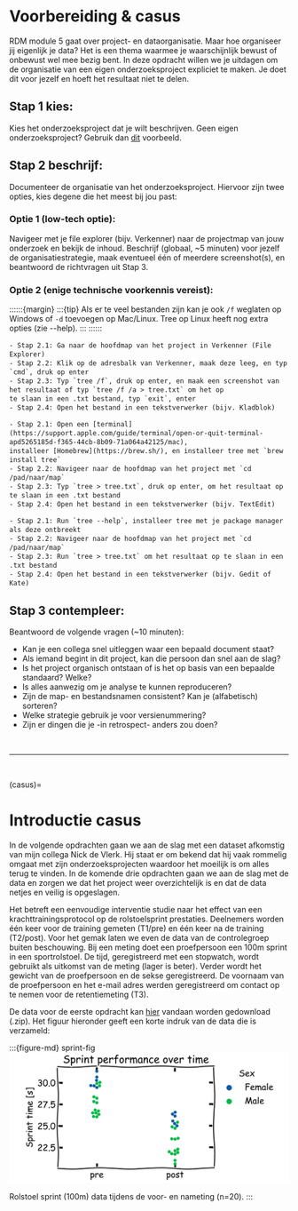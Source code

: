 # Voorbereiding & casus
RDM module 5 gaat over project- en dataorganisatie. Maar hoe organiseer jij eigenlijk je data? Het is een thema waarmee 
je waarschijnlijk bewust of onbewust wel mee bezig bent. In deze opdracht willen we je uitdagen om de organisatie van 
een eigen onderzoeksproject expliciet te maken. Je doet dit voor jezelf en hoeft het resultaat niet te delen.

## Stap 1 kies: 
Kies het onderzoeksproject dat je wilt beschrijven. Geen eigen onderzoeksproject? Gebruik dan [dit](https://gitlab.com/Rickdkk/messy-example-project/-/raw/main/wheelchair_sprints3.zip)
voorbeeld.

## Stap 2 beschrijf:
Documenteer de organisatie van het onderzoeksproject. Hiervoor zijn twee opties, kies degene die het meest bij jou past:

### Optie 1 (low-tech optie):
Navigeer met je file explorer (bijv. Verkenner) naar de projectmap van jouw onderzoek en bekijk de inhoud. Beschrijf 
(globaal, ~5 minuten) voor jezelf de organisatiestrategie, maak eventueel één of meerdere screenshot(s),
en beantwoord de richtvragen uit Stap 3.

### Optie 2 (enige technische voorkennis vereist):
::::::{margin}
:::{tip}
Als er te veel bestanden zijn kan je ook `/f` weglaten op Windows of `-d` toevoegen op Mac/Linux. Tree op Linux heeft 
nog extra opties (zie --help).
:::
::::::

```{tabbed} Windows
- Stap 2.1: Ga naar de hoofdmap van het project in Verkenner (File Explorer)
- Stap 2.2: Klik op de adresbalk van Verkenner, maak deze leeg, en typ `cmd`, druk op enter
- Stap 2.3: Typ `tree /f`, druk op enter, en maak een screenshot van het resultaat of typ `tree /f /a > tree.txt` om het op 
te slaan in een .txt bestand, typ `exit`, enter
- Stap 2.4: Open het bestand in een tekstverwerker (bijv. Kladblok)
```

```{tabbed} MacOS
- Stap 2.1: Open een [terminal](https://support.apple.com/guide/terminal/open-or-quit-terminal-apd5265185d-f365-44cb-8b09-71a064a42125/mac), 
installeer [Homebrew](https://brew.sh/), en installeer tree met `brew install tree`
- Stap 2.2: Navigeer naar de hoofdmap van het project met `cd /pad/naar/map`
- Stap 2.3: Typ `tree > tree.txt`, druk op enter, om het resultaat op te slaan in een .txt bestand
- Stap 2.4: Open het bestand in een tekstverwerker (bijv. TextEdit)
```

```{tabbed} Linux
- Stap 2.1: Run `tree --help`, installeer tree met je package manager als deze ontbreekt
- Stap 2.2: Navigeer naar de hoofdmap van het project met `cd /pad/naar/map`
- Stap 2.3: Run `tree > tree.txt` om het resultaat op te slaan in een .txt bestand
- Stap 2.4: Open het bestand in een tekstverwerker (bijv. Gedit of Kate)
```

## Stap 3 contempleer:
Beantwoord de volgende vragen (~10 minuten):
- Kan je een collega snel uitleggen waar een bepaald document staat?
- Als iemand begint in dit project, kan die persoon dan snel aan de slag?
- Is het project organisch ontstaan of is het op basis van een bepaalde standaard? Welke?
- Is alles aanwezig om je analyse te kunnen reproduceren?
- Zijn de map- en bestandsnamen consistent? Kan je (alfabetisch) sorteren?
- Welke strategie gebruik je voor versienummering?
- Zijn er dingen die je -in retrospect- anders zou doen?

<br>

---

<br>

(casus)=
# Introductie casus <i class="fab fa-accessible-icon"></i>

In de volgende opdrachten gaan we aan de slag met een dataset afkomstig van mijn collega Nick de Vlerk. Hij staat er om
bekend dat hij vaak rommelig omgaat met zijn onderzoeksprojecten waardoor het moeilijk is om alles terug te vinden. In
de komende drie opdrachten gaan we aan de slag met de data en zorgen we dat het project weer overzichtelijk is en dat 
de data netjes en veilig is opgeslagen.

Het betreft een eenvoudige interventie studie naar het effect van een krachttrainingsprotocol op de rolstoelsprint 
prestaties. Deelnemers worden één keer voor de training gemeten (T1/pre) en één keer na de training (T2/post). Voor 
het gemak laten we even de data van de controlegroep buiten beschouwing. Bij een meting doet een proefpersoon een 
100m sprint in een sportrolstoel. De tijd, geregistreerd met een stopwatch, wordt gebruikt als uitkomst van de meting 
(lager is beter). Verder wordt het gewicht van de proefpersoon en de sekse geregistreerd. De voornaam van de proefpersoon
en het e-mail adres werden geregistreerd om contact op te nemen voor de retentiemeting (T3).

De data voor de eerste opdracht kan [hier](https://gitlab.com/Rickdkk/messy-example-project/-/raw/main/wheelchair_sprints0.zip) 
vandaan worden gedownload (.zip). Het figuur hieronder geeft een korte indruk van de data die is verzameld:

:::{figure-md} sprint-fig
<img src="../figures/xkcd_plot.svg" alt="wheelchair-sprints">

Rolstoel sprint (100m) data tijdens de voor- en nameting (n=20).
:::
